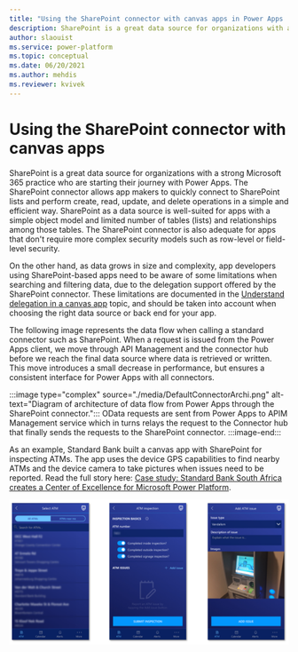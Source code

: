 ```yaml
---
title: "Using the SharePoint connector with canvas apps in Power Apps  | MicrosoftDocs"
description: SharePoint is a great data source for organizations with a strong Microsoft 365 practice who are starting their journey with Power Apps. As an example, Standard Bank built a canvas app with SharePoint for inspecting ATMs.
author: slaouist
ms.service: power-platform
ms.topic: conceptual
ms.date: 06/20/2021
ms.author: mehdis
ms.reviewer: kvivek  
---
```


# Using the SharePoint connector with canvas apps 

SharePoint is a great data source for organizations with a strong Microsoft 365 practice who are starting their journey with Power Apps. The SharePoint connector allows app makers to quickly connect to SharePoint lists and perform create, read, update, and delete operations in a simple and efficient way. SharePoint as a data source is well-suited for apps with a simple object model and limited number of tables (lists) and relationships among those tables. The SharePoint connector is also adequate for apps that don't require more complex security models such as row-level or field-level security. 

On the other hand, as data grows in size and complexity, app developers using SharePoint-based apps need to be aware of some limitations when searching and filtering data, due to the delegation support offered by the SharePoint connector. These limitations are documented in the [Understand delegation in a canvas app](/powerapps/maker/canvas-apps/delegation-overview) topic, and should be taken into account when choosing the right data source or back end for your app.

The following image represents the data flow when calling a standard connector such as SharePoint. When a request is issued from the Power Apps client, we move through API Management and the connector hub before we reach the final data source where data is retrieved or written. This move introduces a small decrease in performance, but ensures a consistent interface for Power Apps with all connectors.


:::image type="complex" source="./media/DefaultConnectorArchi.png" alt-text="Diagram of architecture of data flow from Power Apps through the SharePoint connector.":::
   OData requests are sent from Power Apps to APIM Management service which in turns relays the request to the Connector hub that finally sends the requests to the SharePoint connector.
:::image-end:::



As an example, Standard Bank built a canvas app with SharePoint for inspecting ATMs. The app uses the device GPS capabilities to find nearby ATMs and the device camera to take pictures when issues need to be reported. Read the full story here:
[Case study: Standard Bank South Africa creates a Center of Excellence for Microsoft Power Platform](https://powerapps.microsoft.com/blog/standard-bank-south-africa-creates-a-center-of-excellence-for-the-power-platform/).

![Screenshot of pages from the Standard Bank ATM inspection app.](./media/StandardBank.png)
